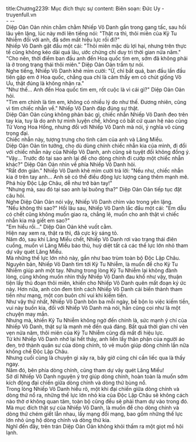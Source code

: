 title:Chương2239: Mục đích thực sự
content:
Biên soạn: Đức Uy - truyenfull.vn<br>- --<br>Diệp Oản Oản nhìn chằm chằm Nhiếp Vô Danh gần trong gang tấc, sau hồi lâu yên lặng, lúc này mới lên tiếng nói: "Thật ra thì, thôi miên của Kỷ Tu Nhiễm đối với anh, đã sớm mất hiệu lực rồi đi?"<br>Nhiếp Vô Danh gật đầu một cái: "Thôi miên mặc dù lợi hại, nhưng trên thực tế cũng không kéo dài quá lâu, ước chừng chỉ duy trì thời gian nửa năm."<br>"Cho nên, thời điểm ban đầu anh đến Hoa quốc tìm em, sớm đã không phải là ở trong trạng thái thôi miên." Diệp Oản Oản trầm tư nói.<br>Nghe tiếng, Nhiếp Vô Danh khẽ mỉm cười: "Ừ, chỉ bất quá, ban đầu lần đầu tiên gặp em ở Hoa quốc, chẳng qua chỉ là cảm thấy em có chút giống Vô Ưu, thật đúng là không nhận ra."<br>"Như thế... Anh đến Hoa quốc tìm em, rốt cuộc là vì cái gì?" Diệp Oản Oản hỏi.<br>"Tìm em chính là tìm em, không có nhiều lý do như thế. Đương nhiên, cũng vì tìm chiếc nhẫn về." Nhiếp Vô Danh đáp đúng sự thật.<br>Diệp Oản Oản cũng không phản bác gì, chiếc nhẫn Nhiếp Vô Danh đeo trên tay kia, tuy là do anh tự mình luyện chế, không có bất cứ quan hệ nào cùng Tử Vong Hoa Hồng, nhưng đối với Nhiếp Vô Danh mà nói, ý nghĩa vô cùng trọng đại.<br>Chiếc nhẫn này, tượng trưng cho tình cảm của anh và Lăng Miểu.<br>Diệp Oản Oản tin tưởng, cho dù dùng chính chiếc nhẫn kia của mình, đi đổi với chiếc nhẫn này của Nhiếp Vô Danh, anh cũng sẽ tuyệt đối không đồng ý.<br>"Vậy... Trước đó tại sao anh lại để cho dòng chính đi cướp một chiếc nhẫn khác?" Diệp Oản Oản nhìn về phía Nhiếp Vô Danh hỏi.<br>"Rất đơn giản." Nhiếp Vô Danh khẽ mỉm cười trả lời: "Nếu như, chiếc nhẫn kia ở trên tay anh... Anh sẽ có thể điều động lực lượng càng thêm mạnh mẽ. Phá hủy Độc Lập Châu, dễ như trở bàn tay!"<br>"Nhưng mà, sau đó tại sao anh lại buông tha?" Diệp Oản Oản tiếp tục đặt câu hỏi.<br>Nghe Diệp Oản Oản nói vậy, Nhiếp Vô Danh chìm vào trong yên lặng.<br>"Nếu không thì sao?" Hồi lâu sau, Nhiếp Vô Danh lắc đầu một cái: "Em dẫu có chết cũng không muốn giao ra, chẳng lẽ, muốn cho anh thật vì chiếc nhẫn kia mà giết em sao?"<br>"Em hiểu rồi..." Diệp Oản Oản khẽ vuốt cằm.<br>Hiện nay xem ra, thật ra thì, đã cực kỳ sáng tỏ.<br>Năm đó, sau khi Lăng Miểu chết, Nhiếp Vô Danh rơi vào trạng thái điên cuồng, muốn vì Lăng Miểu báo thù, huỷ diệt tất cả các thế lực lớn nhỏ tham dự vây quét Lăng Miểu.<br>Mà những thế lực lớn nhỏ này, gần như bao trùm toàn bộ Độc Lập Châu.<br>Nguyên bản, Nhiếp Vô Danh tìm tới Kỷ Tu Nhiễm, là muốn để cho Kỷ Tu Nhiễm giúp anh một tay. Nhưng trong lòng Kỷ Tu Nhiễm lại không đành lòng, cũng không muốn nhìn thấy Nhiếp Vô Danh đau khổ như vậy, thuận tiện lấy thủ đoạn thôi miên, khiến cho Nhiếp Vô Danh quên mất đoạn ký ức này. Hơn nữa, anh còn đem tính cách Nhiếp Vô Danh cải biến thành tham tiền như mạng, một con buôn chỉ vui khi kiếm tiền.<br>Như vậy thứ nhất, Nhiếp Vô Danh bôn ba mỗi ngày, bề bộn lo việc kiếm tiền, vui này buồn kia, đối với Nhiếp Vô Danh mà nói, hẳn cũng coi như là một chuyện may mắn.<br>Nhưng mà, khiến Kỷ Tu Nhiễm không ngờ đến chính là, sức mạnh ý chí của Nhiếp Vô Danh, thật sự là mạnh mẽ đến quá đáng. Bất quá thời gian chỉ vẻn vẹn nửa năm, thôi miên của Kỷ Tu Nhiễm cũng đã mất đi hiệu lực.<br>Từ khi Nhiếp Vô Danh nhớ lại hết thảy, anh liền lấy thân phận của người áo đen, trở thành quân sư của dòng chính, tỏ vẻ muốn giúp dòng chính lần nữa khống chế Độc Lập Châu.<br>Nhưng cuối cùng là chuyện gì xảy ra, bây giờ cũng chỉ cần liếc qua là thấy ngay.<br>Năm đó, bên phía dòng chính, cũng tham dự vây quét Lăng Miểu!<br>Sở dĩ Nhiếp Vô Danh nguyện ý trợ giúp dòng chính, hoàn toàn là muốn sớm kích động đại chiến giữa dòng chính và dòng thứ bùng nổ.<br>Trong lòng Nhiếp Vô Danh hiểu rõ, một khi đại chiến giữa dòng chính và dòng thứ nổ ra, những thế lực lớn nhỏ kia của Độc Lập Châu sẽ không cách nào thờ ơ không quan tâm, toàn bộ cũng đều sẽ phải tham dự vào trong đó.<br>Mà mục đích thật sự của Nhiếp Vô Danh, là muốn để cho dòng chính và dòng thứ chém giết lẫn nhau, lấy mạng đổi mạng, bao gồm những thế lực lớn nhỏ ủng hộ dòng chính và dòng thứ kia.<br>Nghĩ đến đây, trên trán Diệp Oản Oản không khỏi thấm ra một giọt mồ hôi lạnh.